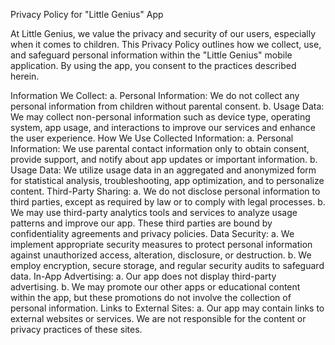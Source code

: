 Privacy Policy for "Little Genius" App

At Little Genius, we value the privacy and security of our users, especially when it comes to children. This Privacy Policy outlines how we collect, use, and safeguard personal information within the "Little Genius" mobile application. By using the app, you consent to the practices described herein.

Information We Collect:
a. Personal Information: We do not collect any personal information from children without parental consent.
b. Usage Data: We may collect non-personal information such as device type, operating system, app usage, and interactions to improve our services and enhance the user experience.
How We Use Collected Information:
a. Personal Information: We use parental contact information only to obtain consent, provide support, and notify about app updates or important information.
b. Usage Data: We utilize usage data in an aggregated and anonymized form for statistical analysis, troubleshooting, app optimization, and to personalize content.
Third-Party Sharing:
a. We do not disclose personal information to third parties, except as required by law or to comply with legal processes.
b. We may use third-party analytics tools and services to analyze usage patterns and improve our app. These third parties are bound by confidentiality agreements and privacy policies.
Data Security:
a. We implement appropriate security measures to protect personal information against unauthorized access, alteration, disclosure, or destruction.
b. We employ encryption, secure storage, and regular security audits to safeguard data.
In-App Advertising:
a. Our app does not display third-party advertising.
b. We may promote our other apps or educational content within the app, but these promotions do not involve the collection of personal information.
Links to External Sites:
a. Our app may contain links to external websites or services. We are not responsible for the content or privacy practices of these sites.
